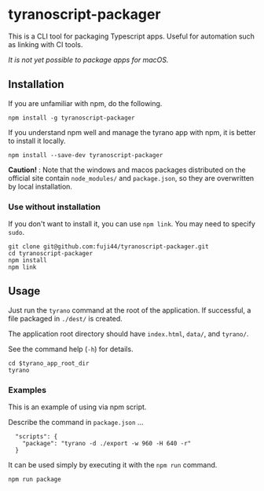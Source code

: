 # tyranoscript-packager

This is a CLI tool for packaging Typescript apps.
Useful for automation such as linking with CI tools.

*It is not yet possible to package apps for macOS.*

## Installation

If you are unfamiliar with npm, do the following.

```
npm install -g tyranoscript-packager
```

If you understand npm well and manage the tyrano app with npm, it is better to install it locally.

```
npm install --save-dev tyranoscript-packager
```

**Caution!** : Note that the windows and macos packages distributed on the official site contain `node_modules/` and `package.json`, so they are overwritten by local installation.

### Use without installation

If you don't want to install it, you can use `npm link`. You may need to specify `sudo`.

```
git clone git@github.com:fuji44/tyranoscript-packager.git
cd tyranoscript-packager
npm install
npm link
```

## Usage

Just run the `tyrano` command at the root of the application.
If successful, a file packaged in `./dest/` is created.

The application root directory should have `index.html`, `data/`, and `tyrano/`.

See the command help (`-h`) for details.

```
cd $tyrano_app_root_dir
tyrano
```

### Examples

This is an example of using via npm script.

Describe the command in `package.json` ...

```
  "scripts": {
    "package": "tyrano -d ./export -w 960 -H 640 -r"
  }
```

It can be used simply by executing it with the `npm run` command.

```
npm run package
```

